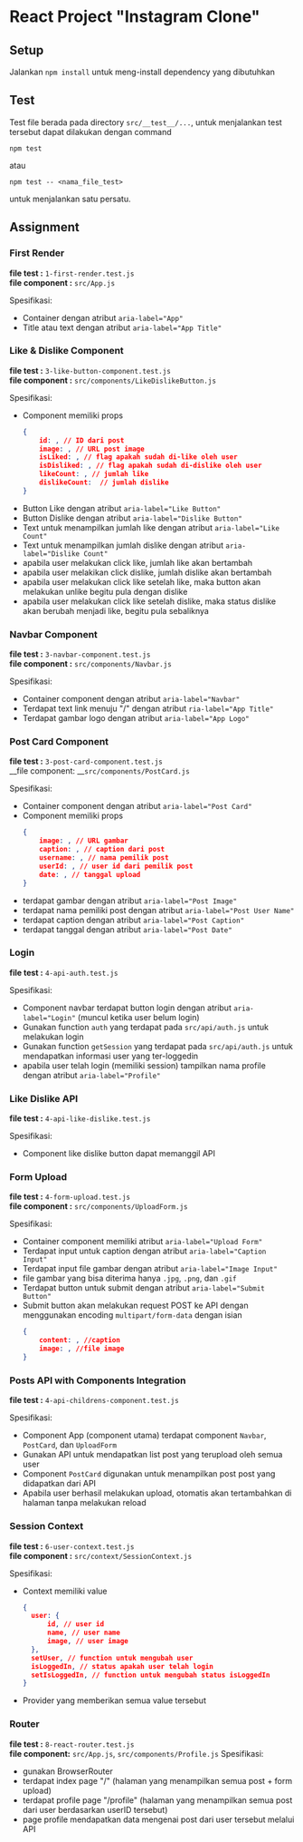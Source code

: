 # React Project "Instagram Clone"

## Setup
Jalankan `npm install` untuk meng-install dependency yang dibutuhkan

## Test
Test file berada pada directory `src/__test__/...`, untuk menjalankan test tersebut dapat dilakukan dengan command

```shell
npm test
```
atau
```shell
npm test -- <nama_file_test>
```
untuk menjalankan satu persatu.

## Assignment
### First Render
__file test :__ `1-first-render.test.js` \
__file component :__ `src/App.js`

Spesifikasi:
- Container dengan atribut `aria-label="App"`
- Title atau text dengan atribut `aria-label="App Title"`

### Like & Dislike Component
__file test :__ `3-like-button-component.test.js` \
__file component :__ `src/components/LikeDislikeButton.js`

Spesifikasi:
- Component memiliki props 
    ```JSON
    {
        id: , // ID dari post
        image: , // URL post image
        isLiked: , // flag apakah sudah di-like oleh user
        isDisliked: , // flag apakah sudah di-dislike oleh user
        likeCount: , // jumlah like
        dislikeCount:  // jumlah dislike
    }
    ```
- Button Like dengan atribut `aria-label="Like Button"`
- Button Dislike dengan atribut `aria-label="Dislike Button"`
- Text untuk menampilkan jumlah like dengan atribut `aria-label="Like Count"`
- Text untuk menampilkan jumlah dislike dengan atribut `aria-label="Dislike Count"`
- apabila user melakukan click like, jumlah like akan bertambah
- apabila user melakikan click dislike, jumlah dislike akan bertambah
- apabila user melakukan click like setelah like, maka button akan melakukan unlike begitu pula dengan dislike
- apabila user melakukan click like setelah dislike, maka status dislike akan berubah menjadi like, begitu pula sebaliknya

### Navbar Component
__file test :__ `3-navbar-component.test.js` \
__file component :__ `src/components/Navbar.js` 

Spesifikasi: 
- Container component dengan atribut `aria-label="Navbar"`
- Terdapat text link menuju "/" dengan atribut `ria-label="App Title"`
- Terdapat gambar logo dengan atribut `aria-label="App Logo"`

### Post Card Component
__file test :__ `3-post-card-component.test.js` \
__file component: __`src/components/PostCard.js` 

Spesifikasi:
- Container component dengan atribut `aria-label="Post Card"`
- Component memiliki props
  ```JSON
  {
      image: , // URL gambar
      caption: , // caption dari post
      username: , // nama pemilik post
      userId: , // user id dari pemilik post
      date: , // tanggal upload
  }
  ```
- terdapat gambar dengan atribut `aria-label="Post Image"`
- terdapat nama pemiliki post dengan atribut `aria-label="Post User Name"`
- terdapat caption dengan atribut `aria-label="Post Caption"`
- terdapat tanggal dengan atribut `aria-label="Post Date"`

### Login
__file test :__ `4-api-auth.test.js` 

Spesifikasi: 
- Component navbar terdapat button login dengan atribut `aria-label="Login"` (muncul ketika user belum login)
- Gunakan function `auth` yang terdapat pada `src/api/auth.js` untuk melakukan login
- Gunakan function `getSession` yang terdapat pada `src/api/auth.js` untuk mendapatkan informasi user yang ter-loggedin
- apabila user telah login (memiliki session) tampilkan nama profile dengan atribut `aria-label="Profile"`

### Like Dislike API
__file test :__ `4-api-like-dislike.test.js` 

Spesifikasi: 
- Component like dislike button dapat memanggil API

### Form Upload
__file test :__ `4-form-upload.test.js` \
__file component :__ `src/components/UploadForm.js` 

Spesifikasi:
- Container component memiliki atribut `aria-label="Upload Form"`
- Terdapat input untuk caption dengan atribut `aria-label="Caption Input"`
- Terdapat input file gambar dengan atribut `aria-label="Image Input"`
- file gambar yang bisa diterima hanya `.jpg`, `.png`, dan `.gif`
- Terdapat button untuk submit dengan atribut `aria-label="Submit Button"`
- Submit button akan melakukan request POST ke API dengan menggunakan encoding `multipart/form-data` dengan isian 
  ```JSON
  {
      content: , //caption
      image: , //file image
  }
  ```

### Posts API with Components Integration
__file test :__ `4-api-childrens-component.test.js` 

Spesifikasi:
- Component App (component utama) terdapat component `Navbar`, `PostCard`, dan `UploadForm`
- Gunakan API untuk mendapatkan list post yang terupload oleh semua user
- Component `PostCard` digunakan untuk menampilkan post post yang didapatkan dari API
- Apabila user berhasil melakukan upload, otomatis akan tertambahkan di halaman tanpa melakukan reload

### Session Context
__file test :__ `6-user-context.test.js` \
__file component :__ `src/context/SessionContext.js` 

Spesifikasi: 
- Context memiliki value 
  ```JSON
  {
    user: {
        id, // user id
        name, // user name
        image, // user image
    },
    setUser, // function untuk mengubah user
    isLoggedIn, // status apakah user telah login
    setIsLoggedIn, // function untuk mengubah status isLoggedIn
  }
  ```
- Provider yang memberikan semua value tersebut

### Router
__file test :__ `8-react-router.test.js` \
__file component:__ `src/App.js`, `src/components/Profile.js` 
Spesifikasi:
- gunakan BrowserRouter
- terdapat index page "/" (halaman yang menampilkan semua post + form upload)
- terdapat profile page "/profile" (halaman yang menampilkan semua post dari user berdasarkan userID tersebut)
- page profile mendapatkan data mengenai post dari user tersebut melalui API